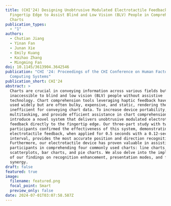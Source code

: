 ```yaml
---
title: (CHI'24) Designing Unobtrusive Modulated Electrotactile Feedback on
  Fingertip Edge to Assist Blind and Low Vision (BLV) People in Comprehending
  Charts
publication_types:
  - "1"
authors:
  - Chutian Jiang
  - Yinan Fan
  - Junan Xie
  - Emily Kuang
  - Kaihao Zhang
  - Mingming Fan
doi: 10.1145/3613904.3642546
publication: "CHI '24: Proceedings of the CHI Conference on Human Factors in
  Computing Systems"
publication_short: CHI'24
abstract: >
  Charts are crucial in conveying information across various fields but are
  inaccessible to blind and low vision (BLV) people without assistive
  technology. Chart comprehension tools leveraging haptic feedback have been
  used widely but are often bulky, expensive, and static, rendering them
  inefficient for conveying chart data. To increase device portability, enable
  multitasking, and provide efficient assistance in chart comprehension, we
  introduce a novel system that delivers unobtrusive modulated electrotactile
  feedback directly to the fingertip edge. Our three-part study with twelve
  participants confirmed the effectiveness of this system, demonstrating that
  electrotactile feedback, when applied for 0.5 seconds with a 0.12-second
  interval, provides the most accurate position and direction recognition.
  Furthermore, our electrotactile device has proven valuable in assisting BLV
  participants in comprehending four commonly used charts: line charts,
  scatterplots, bar charts, and pie charts. We also delve into the implications
  of our findings on recognition enhancement, presentation modes, and function
  synergy.
draft: false
featured: true
image:
  filename: featured.png
  focal_point: Smart
  preview_only: false
date: 2024-07-01T03:07:58.587Z
---
```

